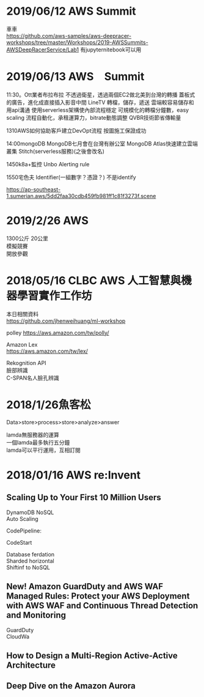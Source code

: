 # 2019/06/12 AWS Summit
車車  
https://github.com/aws-samples/aws-deepracer-workshops/tree/master/Workshops/2019-AWSSummits-AWSDeepRacerService/Lab1
有jupyternitebook可以用

# 2019/06/13 AWS　Summit
11:30。Ott業者布拉布拉
不透過衛星，透過兩個EC2做北美到台灣的轉播
蓋板式的廣告，進化成直接插入影音中間
LineTV
轉檔，儲存，遞送
雲端較容易儲存和用api溝通
使用serverless架構使內部流程穩定
可規模化的轉檔分鐘數，easy scaling
流程自動化，承租運算力，bitrate動態調整
QVBR技術節省傳輸量

1310AWS如何協助客戶建立DevOpt流程
按圖施工保證成功

14:00mongoDB
MongoDB七月會在台灣有辦公室
MongoDB Atlas快速建立雲端叢集
Stitch(serverless服務)(之後會改名)

1450k8a+監控
Unbo
Alerting rule

1550宅色夫
Identifier(一組數字？憑證？) 不是identify



https://ap-southeast-1.sumerian.aws/5dd2faa30cdb459fb981ff1c81f3273f.scene  
# 2019/2/26 AWS
1300公斤 20公里  
模擬競賽  
開放參觀  

# 2018/05/16 CLBC AWS 人工智慧與機器學習實作工作坊
本日相關資料  
https://github.com/jhenweihuang/ml-workshop  

polley
https://aws.amazon.com/tw/polly/  
  
Amazon Lex  
https://aws.amazon.com/tw/lex/  
  
Rekognition API  
臉部辨識  
C-SPAN名人臉孔辨識  



# 2018/1/26魚客松
Data>store>process>store>analyze>answer

lamda無服務器的運算  
一個lamda最多執行五分鐘  
lamda可以平行運用，互相訂閱  

# 2018/01/16 AWS re:Invent

## Scaling Up to Your First 10 Million Users
DynamoDB NoSQL  
Auto Scaling  
  
CodePipeline:
  
CodeStart  
  
Database ferdation  
Sharded horizontal  
Shiftinf to NoSQL  
  
## New! Amazon GuardDuty and AWS WAF Managed Rules: Protect your AWS Deployment with AWS WAF and Continuous Thread Detection and Monitoring
GuardDuty  
CloudWa
  
## How to Design a Multi-Region Active-Active Architecture




## Deep Dive on the Amazon Aurora








